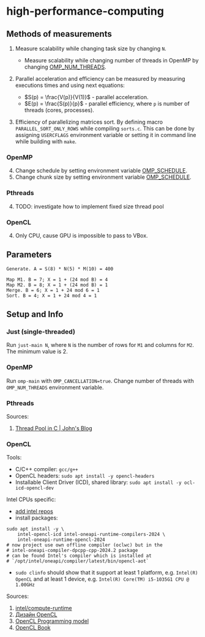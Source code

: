 # high-performance-computing

## Methods of measurements

1. Measure scalability while changing task size by changing `N`.
    + Measure scalability while changing number of threads in OpenMP by changing [OMP_NUM_THREADS](https://www.openmp.org/spec-html/5.0/openmpse50.html).

2. Parallel acceleration and efficiency can be measured by measuring executions times and using next equations:
    + $S(p) = \frac{V(p)}{V(1)}$ - parallel acceleration.
    + $E(p) = \frac{S(p)}{p}$ - parallel efficiency, where `p` is number of threads (cores, processes).

3. Efficiency of parallelizing matrices sort. By defining macro `PARALLEL_SORT_ONLY_ROWS` while compiling `sorts.c`. This can be done by assigning `USERCFLAGS` environment variable or setting it in command line while building with `make`.

### OpenMP

4. Change schedule by setting environment variable [OMP_SCHEDULE](https://www.openmp.org/spec-html/5.0/openmpse49.html).
5. Change chunk size by setting environment variable [OMP_SCHEDULE](https://www.openmp.org/spec-html/5.0/openmpse49.html).

### Pthreads

4. TODO: investigate how to implement fixed size thread pool

### OpenCL

4. Only CPU, cause GPU is impossible to pass to VBox.

## Parameters

```
Generate. A = S(8) * N(5) * M(10) = 400

Map M1. B = 7; X = 1 + (24 mod B) = 4
Map M2. B = 8; X = 1 + (24 mod B) = 1
Merge. B = 6; X = 1 + 24 mod 6 = 1
Sort. B = 4; X = 1 + 24 mod 4 = 1
```

## Setup and Info

### Just (single-threaded)

Run `just-main N`, where `N` is the number of rows for `M1` and columns for `M2`. The minimum value is 2.

### OpenMP

Run `omp-main` with `OMP_CANCELLATION=true`. Change number of threads with `OMP_NUM_THREADS` environment variable.

### Pthreads

Sources:

1. [Thread Pool in C | John's Blog](https://nachtimwald.com/2019/04/12/thread-pool-in-c/)

### OpenCL

Tools:

- C/C++ compiler: `gcc/g++`
- OpenCL headers: `sudo apt install -y opencl-headers`
- Installable Client Driver (ICD), shared library: `sudo apt install -y ocl-icd-opencl-dev`

Intel CPUs specific:

- [add intel repos](http://web.archive.org/web/20240901232236/https://www.intel.com/content/www/us/en/developer/tools/oneapi/base-toolkit-download.html)
- install packages:

```
sudo apt install -y \
    intel-opencl-icd intel-oneapi-runtime-compilers-2024 \
    intel-oneapi-runtime-opencl-2024
# now project use own offline compiler (oclwc) but in the
# intel-oneapi-compiler-dpcpp-cpp-2024.2 package
# can be found Intel's compiler which is installed at
# `/opt/intel/oneapi/compiler/latest/bin/opencl-aot`
```

- `sudo clinfo` should show that it support at least 1 platform, e.g. `Intel(R) OpenCL` and at least 1 device, e.g. `Intel(R) Core(TM) i5-1035G1 CPU @ 1.00GHz`

Sources:

1. [intel/compute-runtime](https://github.com/intel/compute-runtime)
2. [Дизайн OpenCL](http://opencl.ru/design)
3. [OpenCL Programming model](https://github.com/KhronosGroup/OpenCL-Guide/blob/main/chapters/opencl_programming_model.md)
4. [OpenCL Book](https://fixstars.github.io/opencl-book/opencl-book/basic-opencl/basic-program-flow.html)
